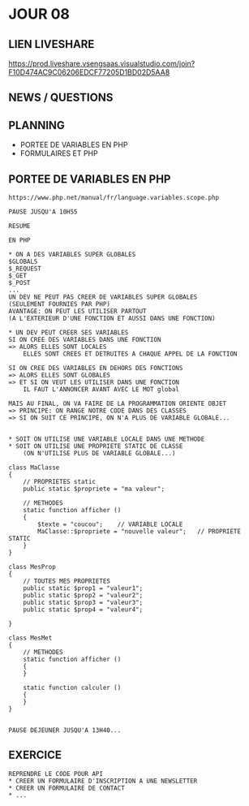 # JOUR 08

## LIEN LIVESHARE

https://prod.liveshare.vsengsaas.visualstudio.com/join?F10D474AC9C06206EDCF77205D1BD02D5AA8

## NEWS / QUESTIONS

## PLANNING

* PORTEE DE VARIABLES EN PHP
* FORMULAIRES ET PHP

## PORTEE DE VARIABLES EN PHP

    https://www.php.net/manual/fr/language.variables.scope.php

    PAUSE JUSQU'A 10H55

    RESUME

    EN PHP

    * ON A DES VARIABLES SUPER GLOBALES
    $GLOBALS
    $_REQUEST
    $_GET
    $_POST
    ...
    UN DEV NE PEUT PAS CREER DE VARIABLES SUPER GLOBALES
    (SEULEMENT FOURNIES PAR PHP)
    AVANTAGE: ON PEUT LES UTILISER PARTOUT 
    (A L'EXTERIEUR D'UNE FONCTION ET AUSSI DANS UNE FONCTION)

    * UN DEV PEUT CREER SES VARIABLES
    SI ON CREE DES VARIABLES DANS UNE FONCTION
    => ALORS ELLES SONT LOCALES
        ELLES SONT CREES ET DETRUITES A CHAQUE APPEL DE LA FONCTION

    SI ON CREE DES VARIABLES EN DEHORS DES FONCTIONS
    => ALORS ELLES SONT GLOBALES
    => ET SI ON VEUT LES UTILISER DANS UNE FONCTION
        IL FAUT L'ANNONCER AVANT AVEC LE MOT global

    MAIS AU FINAL, ON VA FAIRE DE LA PROGRAMMATION ORIENTE OBJET
    => PRINCIPE: ON RANGE NOTRE CODE DANS DES CLASSES
    => SI ON SUIT CE PRINCIPE, ON N'A PLUS DE VARIABLE GLOBALE...


    * SOIT ON UTILISE UNE VARIABLE LOCALE DANS UNE METHODE
    * SOIT ON UTILISE UNE PROPRIETE STATIC DE CLASSE
        (ON N'UTILISE PLUS DE VARIABLE GLOBALE...)

    class MaClasse
    {
        // PROPRIETES static
        public static $propriete = "ma valeur";

        // METHODES
        static function afficher ()
        {
            $texte = "coucou";    // VARIABLE LOCALE
            MaClasse::$propriete = "nouvelle valeur";   // PROPRIETE STATIC
        }
    }

    class MesProp
    {
        // TOUTES MES PROPRIETES
        public static $prop1 = "valeur1";
        public static $prop2 = "valeur2";
        public static $prop3 = "valeur3";
        public static $prop4 = "valeur4";

    }

    class MesMet 
    {
        // METHODES
        static function afficher ()
        {
        }

        static function calculer ()
        {
        }
    }


    PAUSE DEJEUNER JUSQU'A 13H40...

## EXERCICE

    REPRENDRE LE CODE POUR API
    * CREER UN FORMULAIRE D'INSCRIPTION A UNE NEWSLETTER
    * CREER UN FORMULAIRE DE CONTACT
    * ...
    
